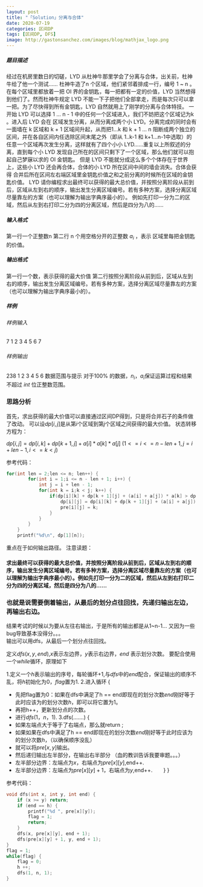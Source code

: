 ```yaml
---
layout: post
title: "「Solution」分离与合体"
date: 2020-07-19
categories: 区间DP
tags: [区间DP, DFS]
image: http://gastonsanchez.com/images/blog/mathjax_logo.png
---
```


##### 题目描述
经过在机房里数日的切磋，LYD 从杜神牛那里学会了分离与合体，出关前，杜神牛给了他一个测试……<!-- more -->
杜神牛造了n 个区域，他们紧邻着排成一行，编号 1 ~ n  。在每个区域里都放着一把 OI 界的金钥匙，每一把都有一定的价值，LYD 当然想得到他们了。然而杜神牛规定 LYD 不能一下子把他们全部拿走，而是每次只可以拿一把。为了尽快得到所有金钥匙，LYD 自然就用上了刚学的分离与合体特技。
一开始 LYD 可以选择 1 ... n - 1 中的任何一个区域进入，我们不妨把这个区域记为k 。进入后 LYD 会在  区域发生分离，从而分离成两个小 LYD。分离完成的同时会有一面墙在 k 区域和 k + 1 区域间升起，从而把1...k  和 k + 1 ... n 阻断成两个独立的区间，并在各自区间内任选除区间末尾之外（即从 1..k-1 和 k+1...n-1中选取）的任意一个区域再次发生分离，这样就有了四个小小 LYD……重复以上所叙述的分离，直到每个小 LYD 发现自己所在的区间只剩下了一个区域，那么他们就可以抱起自己梦寐以求的 OI 金钥匙。
但是 LYD 不能就分成这么多个个体存在于世界上，这些小 LYD 还会再合体，合体的小 LYD 所在区间中间的墙会消失。合体会获得 合并后所在区间左右端区域里金钥匙价值之和之前分离的时候所在区域的金钥匙价值。
LYD 请你编程求出最终可以获得的最大总价值，并按照分离阶段从前到后，区域从左到右的顺序，输出发生分离区域编号。若有多种方案，选择分离区域尽量靠左的方案（也可以理解为输出字典序最小的）。
例如先打印一分为二的区域，然后从左到右打印二分为四的分离区域，然后是四分为八的……
##### 输入格式
第一行一个正整数n  第二行 n 个用空格分开的正整数 $a_i$  ，表示  区域里每把金钥匙的价值。
##### 输出格式
第一行一个数，表示获得的最大价值
第二行按照分离阶段从前到后，区域从左到右的顺序，输出发生分离区域编号。若有多种方案，选择分离区域尽量靠左的方案（也可以理解为输出字典序最小的）。

##### 样例
###### 样例输入
7
1 2 3 4 5 6 7
###### 样例输出
238
1 2 3 4 5 6
数据范围与提示
对于100\% 的数据，$n_i$，$a_i$保证运算过程和结果不超过 $int$ 位正整数范围。

### 思路分析
首先，求出获得的最大价值可以直接通过区间DP得到，只是将合并石子的条件做了改动。
可以设$dp[i, j]$是从第$i$个区域到第$j$个区域之间获得的最大价值。
状态转移方程为：

$dp[i,j]=dp[i,k]+dp[k+1,j]+a[i]*a[k]*a[j]$
$(1<=i<=n-len+1, j=i+len-1, i<=k<j)$

参考代码：

```cpp
for(int len = 2;len <= n; len++) {
		for(int i = 1;i <= n - len + 1; i++) {
			int j = i + len - 1;
			for(int k = i;k < j; k++) {
				if(dp[i][k] + dp[k + 1][j] + (a[i] + a[j]) * a[k] > dp[i][j]) {
					dp[i][j] = dp[i][k] + dp[k + 1][j] + (a[i] + a[j]) * a[k];
					pre[i][j] = k;
				}
			}
		}
	}
	printf("%d\n", dp[1][n]);
```

重点在于如何输出路径。
注意读题：
#### 求出最终可以获得的最大总价值，并按照分离阶段从前到后，区域从左到右的顺序，输出发生分离区域编号。若有多种方案，选择分离区域尽量靠左的方案（也可以理解为输出字典序最小的）。例如先打印一分为二的区域，然后从左到右打印二分为四的分离区域，然后是四分为八的……
### 也就是说需要倒着输出，从最后的划分点往回找，先递归输出左边，再输出右边。
结果考试的时候以为要从左往右输出，于是所有的输出都是从1~n-1...   又因为一些bug导致基本没得分。。。   
输出可以用dfs，从最后一个划分点往回找。

定义$dfs(x, y, end)$,$x$表示左边界，$y$表示右边界，$end$ 表示划分次数。
要配合使用一个$while$循环，原理如下

1.定义一个$h$表示输出的序号，每轮循环+1,与$dfs$中的$end$配合，保证输出的顺序不乱，将$h$初始化为0，$flag$置为1.
2.进入循环 {
-  先把flag置为0：如果在dfs中满足了h == end即现在的划分次数$end$刚好等于		  此时应该为的划分次数$h$，即可以将它置为1。
- 再把h++，更新划分点的次数。
- 进行$dfs(1， n， 1)$.
3.dfs(.......) {
- 如果左端点大于等于了右端点，那么就return ;
- 如果如果在dfs中满足了h == end即现在的划分次数$end$刚好等于此时应该为的划分次数$h$，（以确保顺序没乱）
- 就可以将$pre[x, y]$输出。
- 然后递归输出左半部分，在输出右半部分  （血的教训告诉我要审题。。。）
- 左半部分边界：左端点为$x$，右端点为$pre[x][y]$,end++.
- 左半部分边界：左端点为$pre[x][y]+1$，右端点为$y$,end++.
  <font color = white> tab       </font>}
}

参考代码：
```cpp
void dfs(int x, int y, int end) {
	if (x >= y) return;
	if (end == h) {
		printf("%d ", pre[x][y]);
		flag = 1;
		return;
	}
	dfs(x, pre[x][y], end + 1);
	dfs(pre[x][y] + 1, y, end + 1);
}
flag = 1;
while(flag) {
	flag = 0;
	h ++;
	dfs(1, n, 1);
}
```

